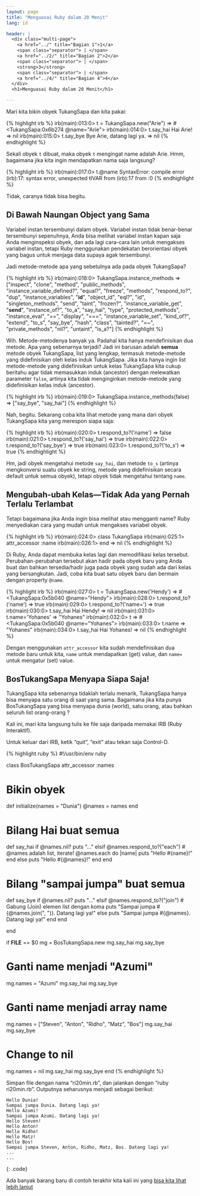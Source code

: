 ```yaml
---
layout: page
title: "Menguasai Ruby dalam 20 Menit"
lang: id

header: |
  <div class="multi-page">
    <a href="../" title="Bagian 1">1</a>
    <span class="separator"> | </span>
    <a href="../2/" title="Bagian 2">2</a>
    <span class="separator"> | </span>
    <strong>3</strong>
    <span class="separator"> | </span>
    <a href="../4/" title="Bagian 4">4</a>
  </div>
  <h1>Menguasai Ruby dalam 20 Menit</h1>

---
```


Mari kita bikin obyek TukangSapa dan kita pakai:

{% highlight irb %}
irb(main):013:0> t = TukangSapa.new("Arie")
=> #<TukangSapa:0x6b274 @name="Arie">
irb(main):014:0> t.say_hai
Hai Arie!
=> nil
irb(main):015:0> t.say_bye
Bye Arie, datang lagi ya.
=> nil
{% endhighlight %}

Sekali obyek `t` dibuat, maka obyek `t` mengingat name adalah Arie. Hmm,
bagaimana jika kita ingin mendapatkan nama saja langsung?

{% highlight irb %}
irb(main):017:0> t.@name
SyntaxError: compile error
(irb):17: syntax error, unexpected tIVAR
        from (irb):17
        from :0
{% endhighlight %}

Tidak, caranya tidak bisa begitu.

## Di Bawah Naungan Object yang Sama

Variabel instan tersembunyi dalam obyek. Variabel instan tidak
benar-benar tersembunyi sepenuhnya, Anda bisa melihat variabel instan
kapan saja Anda menginspeksi obyek, dan ada lagi cara-cara lain untuk
mengakses variabel instan, tetapi Ruby menggunakan pendekatan
berorientasi obyek yang bagus untuk menjaga data supaya agak
tersembunyi.

Jadi metode-metode apa yang sebetulnya ada pada obyek TukangSapa?

{% highlight irb %}
irb(main):018:0> TukangSapa.instance_methods
=> ["inspect", "clone", "method", "public_methods",
"instance_variable_defined?", "equal?", "freeze", "methods",
"respond_to?", "dup", "instance_variables", "__id__",
"object_id", "eql?", "id", "singleton_methods",
"send", "taint", "frozen?", "instance_variable_get",
"__send__", "instance_of?", "to_a", "say_hai",
"type", "protected_methods", "instance_eval", "==",
"display", "===", "instance_variable_set", "kind_of?",
"extend", "to_s", "say_bye", "hash", "class",
"tainted?", "=~", "private_methods", "nil?",
"untaint", "is_a?"]
{% endhighlight %}

Wih. Metode-metodenya banyak ya. Padahal kita hanya mendefinisikan dua
metode. Apa yang sebenarnya terjadi? Jadi ini barusan adalah **semua**
metode obyek TukangSapa, list yang lengkap, termasuk metode-metode yang
didefinisikan oleh kelas induk TukangSapa. Jika kita hanya ingin list
metode-metode yang didefinisikan untuk kelas TukangSapa kita cukup
beritahu agar tidak memasukkan induk (ancestor) dengan melewatkan
parameter `false`, artinya kita tidak menginginkan metode-metode yang
didefinisikan kelas induk (ancestor).

{% highlight irb %}
irb(main):019:0> TukangSapa.instance_methods(false)
=> ["say_bye", "say_hai"]
{% endhighlight %}

Nah, begitu. Sekarang coba kita lihat metode yang mana dari obyek
TukangSapa kita yang merespon siapa saja:

{% highlight irb %}
irb(main):020:0> t.respond_to?('name')
=> false
irb(main):021:0> t.respond_to?('say_hai')
=> true
irb(main):022:0> t.respond_to?('say_bye')
=> true
irb(main):023:0> t.respond_to?('to_s')
=> true
{% endhighlight %}

Hm, jadi obyek mengetahui metode `say_hai`, dan metode `to_s` (artinya
mengkonversi suatu obyek ke string, metode yang didefinisikan secara
default untuk semua obyek), tetapi obyek tidak mengetahui tentang
`name`.

## Mengubah-ubah Kelas—Tidak Ada yang Pernah Terlalu Terlambat

Tetapi bagaimana jika Anda ingin bisa melihat atau mengganti name? Ruby
menyediakan cara yang mudah untuk mengakses variabel obyek.

{% highlight irb %}
irb(main):024:0> class TukangSapa
irb(main):025:1>   attr_accessor :name
irb(main):026:1> end
=> nil
{% endhighlight %}

Di Ruby, Anda dapat membuka kelas lagi dan memodifikasi kelas tersebut.
Perubahan-perubahan tersebut akan hadir pada obyek baru yang Anda buat
dan bahkan tersedia/hadir juga pada obyek yang sudah ada dari kelas yang
bersangkutan. Jadi, coba kita buat satu obyek baru dan bermain dengan
property `@name`.

{% highlight irb %}
irb(main):027:0> t = TukangSapa.new('Hendy')
=> #<TukangSapa:0x5b040 @name="Hendy">
irb(main):028:0> t.respond_to?('name')
=> true
irb(main):029:0> t.respond_to?('name=')
=> true
irb(main):030:0> t.say_hai
Hai Hendy!
=> nil
irb(main):031:0> t.name='Yohanes'
=> "Yohanes"
irb(main):032:0> t
=> #<TukangSapa:0x5b040 @name="Yohanes">
irb(main):033:0> t.name
=> "Yohanes"
irb(main):034:0> t.say_hai
Hai Yohanes!
=> nil
{% endhighlight %}

Dengan menggunakan `attr_accessor` kita sudah mendefinisikan dua metode
baru untuk kita, `name` untuk mendapatkan (get) value, dan `name=` untuk
mengatur (set) value.

## BosTukangSapa Menyapa Siapa Saja!

TukangSapa kita sebenarnya tidaklah terlalu menarik, TukangSapa hanya
bisa menyapa satu orang di saat yang sama. Bagaimana jika kita punya
BosTukangSapa yang bisa menyapa dunia (world), satu orang, atau bahkan
seluruh list orang-orang ?

Kali ini, mari kita langsung tulis ke file saja daripada memakai IRB
(Ruby Interaktif).

Untuk keluar dari IRB, ketik “quit”, “exit” atau tekan saja Control-D.

{% highlight ruby %}
#!/usr/bin/env ruby

class BosTukangSapa
  attr_accessor :names

  # Bikin obyek
  def initialize(names = "Dunia")
    @names = names
  end

  # Bilang Hai buat semua
  def say_hai
    if @names.nil?
      puts "..."
    elsif @names.respond_to?("each")
      # @names adalah list, iterate!
      @names.each do |name|
        puts "Hello #{name}!"
      end
    else
      puts "Hello #{@names}!"
    end
  end

  # Bilang "sampai jumpa" buat semua
  def say_bye
    if @names.nil?
      puts "..."
    elsif @names.respond_to?("join")
      # Gabung (Join) elemen list dengan koma
      puts "Sampai jumpa #{@names.join(", ")}. Datang lagi ya!"
    else
      puts "Sampai jumpa #{@names}. Datang lagi ya!"
    end
  end

end

if __FILE__ == $0
  mg = BosTukangSapa.new
  mg.say_hai
  mg.say_bye

  # Ganti name menjadi "Azumi"
  mg.names = "Azumi"
  mg.say_hai
  mg.say_bye

  # Ganti name menjadi array name
  mg.names = ["Steven", "Anton", "Ridho",
    "Matz", "Bos"]
  mg.say_hai
  mg.say_bye

  # Change to nil
  mg.names = nil
  mg.say_hai
  mg.say_bye
end
{% endhighlight %}

Simpan file dengan nama “ri20min.rb”, dan jalankan dengan “ruby
ri20min.rb”. Outputnya seharusnya menjadi sebagai berikut:

    Hello Dunia!
    Sampai jumpa Dunia. Datang lagi ya!
    Hello Azumi!
    Sampai jumpa Azumi. Datang lagi ya!
    Hello Steven!
    Hello Anton!
    Hello Ridho!
    Hello Matz!
    Hello Bos!
    Sampai jumpa Steven, Anton, Ridho, Matz, Bos. Datang lagi ya!
    ...
    ...
{: .code}

Ada banyak barang baru di contoh terakhir kita kali ini yang [bisa kita
lihat lebih lanjut](../4/)
